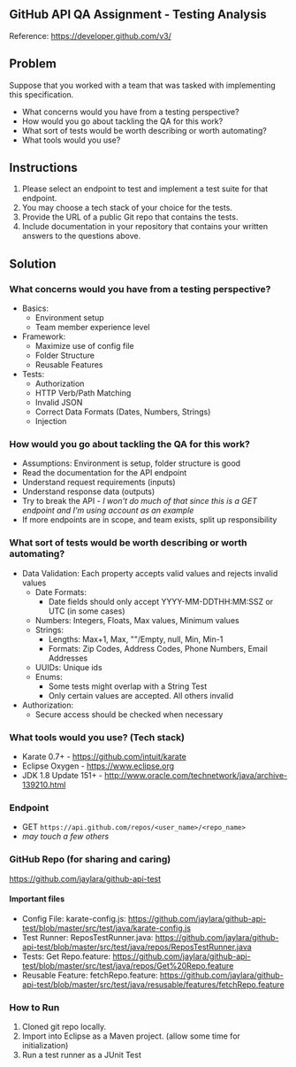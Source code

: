 ## GitHub API QA Assignment - Testing Analysis
Reference: https://developer.github.com/v3/

## Problem
Suppose that you worked with a team that was tasked with implementing this specification.
- What concerns would you have from a testing perspective?
- How would you go about tackling the QA for this work?
- What sort of tests would be worth describing or worth automating?
- What tools would you use?  

## Instructions
1. Please select an endpoint to test and implement a test suite for that endpoint.
2. You may choose a tech stack of your choice for the tests.
3. Provide the URL of a public Git repo that contains the tests.
4. Include documentation in your repository that contains your written answers to the questions above.

## Solution

### What concerns would you have from a testing perspective?
- Basics:
    - Environment setup
    - Team member experience level
- Framework:
    - Maximize use of config file
    - Folder Structure
    - Reusable Features
- Tests:
    - Authorization
    - HTTP Verb/Path Matching
    - Invalid JSON
    - Correct Data Formats (Dates, Numbers, Strings)
    - Injection


### How would you go about tackling the QA for this work?
- Assumptions: Environment is setup, folder structure is good
- Read the documentation for the API endpoint
- Understand request requirements (inputs)
- Understand response data (outputs)
- Try to break the API - _I won't do much of that since this is a GET endpoint and I'm using account as an example_
- If more endpoints are in scope, and team exists, split up responsibility


### What sort of tests would be worth describing or worth automating?
- Data Validation: Each property accepts valid values and rejects invalid values
    - Date Formats:
        - Date fields should only accept YYYY-MM-DDTHH:MM:SSZ or UTC (in some cases)
    - Numbers: Integers, Floats, Max values, Minimum values
    - Strings:
        - Lengths: Max+1, Max, ""/Empty, null, Min, Min-1
        - Formats: Zip Codes, Address Codes, Phone Numbers, Email Addresses
    - UUIDs: Unique ids
    - Enums:
        - Some tests might overlap with a String Test
        - Only certain values are accepted. All others invalid
- Authorization:
    - Secure access should be checked when necessary


### What tools would you use? (Tech stack)
- Karate 0.7+ - https://github.com/intuit/karate
- Eclipse Oxygen - https://www.eclipse.org
- JDK 1.8 Update 151+ - http://www.oracle.com/technetwork/java/archive-139210.html


### Endpoint
- GET `https://api.github.com/repos/<user_name>/<repo_name>`
- _may touch a few others_

### GitHub Repo (for sharing and caring)
https://github.com/jaylara/github-api-test

#### Important files
- Config File: karate-config.js: https://github.com/jaylara/github-api-test/blob/master/src/test/java/karate-config.js
- Test Runner: ReposTestRunner.java: https://github.com/jaylara/github-api-test/blob/master/src/test/java/repos/ReposTestRunner.java
- Tests: Get Repo.feature: https://github.com/jaylara/github-api-test/blob/master/src/test/java/repos/Get%20Repo.feature
- Reusable Feature: fetchRepo.feature: https://github.com/jaylara/github-api-test/blob/master/src/test/java/resusable/features/fetchRepo.feature

### How to Run
1. Cloned git repo locally.
2. Import into Eclipse as a Maven project. (allow some time for initialization)
3. Run a test runner as a JUnit Test
